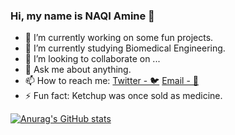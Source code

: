 ### Hi, my name is NAQI Amine 👋

- 🔭 I’m currently working on some fun projects.
- 🌱 I’m currently studying Biomedical Engineering.
- 👯 I’m looking to collaborate on ...
- 💬 Ask me about anything.
- 📫 How to reach me: [Twitter - 🐦](https://twitter.com/NaqiAmine) [Email - 📧](anaqi@um6ss.ma)
- ⚡ Fun fact: Ketchup was once sold as medicine.
  
[![Anurag's GitHub stats](https://github-readme-stats.vercel.app/api?username=rodelph&show_icons=true&theme=tokyonight)](https://github.com/anuraghazra/github-readme-stats)
